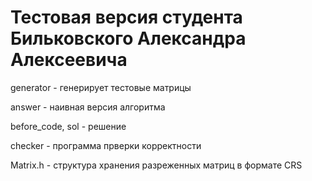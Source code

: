 # Тестовая версия студента Бильковского Александра Алексеевича

generator - генерирует тестовые матрицы 

answer - наивная версия алгоритма

before_code, sol - решение

checker - программа прверки корректности

Matrix.h - структура хранения разреженных матриц в формате CRS
